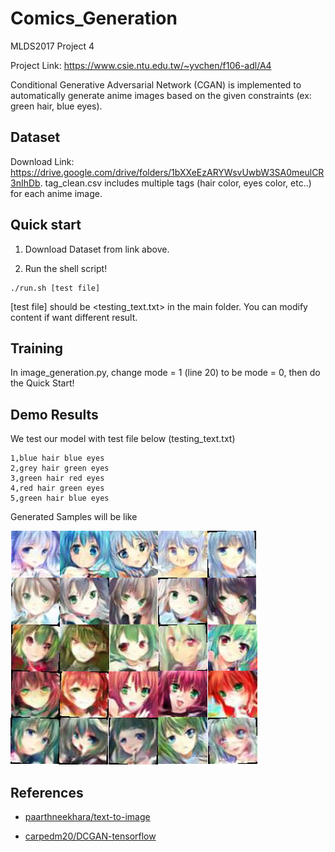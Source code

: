 # Comics_Generation
MLDS2017 Project 4

Project Link: https://www.csie.ntu.edu.tw/~yvchen/f106-adl/A4

Conditional Generative Adversarial Network (CGAN) is implemented to automatically generate anime images based on the given constraints (ex: green hair, blue eyes).
## Dataset
Download Link: https://drive.google.com/drive/folders/1bXXeEzARYWsvUwbW3SA0meulCR3nIhDb. tag_clean.csv includes multiple tags (hair color, eyes color, etc..) for each anime image. 
## Quick start
1. Download Dataset from link above.

2. Run the shell script!
```
./run.sh [test file]
```
[test file] should be <testing_text.txt> in the main folder. You can modify content if want different result.
## Training
In image_generation.py, change mode = 1 (line 20) to be mode = 0, then do the Quick Start!
## Demo Results
We test our model with test file below (testing_text.txt)

```
1,blue hair blue eyes
2,grey hair green eyes
3,green hair red eyes
4,red hair green eyes
5,green hair blue eyes
```

Generated Samples will be like

![image](https://github.com/danielchyeh/Comics_Generation/blob/master/assets/samples.png)

## References
- [paarthneekhara/text-to-image](https://github.com/paarthneekhara/text-to-image)

- [carpedm20/DCGAN-tensorflow](https://github.com/carpedm20/DCGAN-tensorflow)
